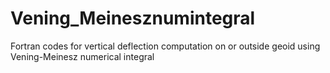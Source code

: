 # Vening_Meinesznumintegral
Fortran codes for vertical deflection computation on or outside geoid using Vening-Meinesz numerical integral
